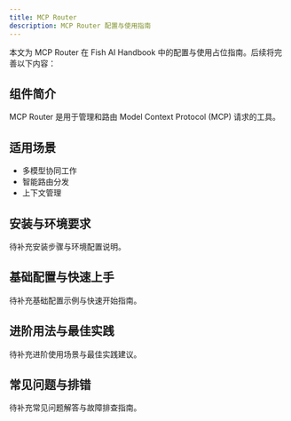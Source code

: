```yaml
---
title: MCP Router
description: MCP Router 配置与使用指南
---
```


本文为 MCP Router 在 Fish AI Handbook 中的配置与使用占位指南。后续将完善以下内容：

## 组件简介

MCP Router 是用于管理和路由 Model Context Protocol (MCP) 请求的工具。

## 适用场景

- 多模型协同工作
- 智能路由分发
- 上下文管理

## 安装与环境要求

待补充安装步骤与环境配置说明。

## 基础配置与快速上手

待补充基础配置示例与快速开始指南。

## 进阶用法与最佳实践

待补充进阶使用场景与最佳实践建议。

## 常见问题与排错

待补充常见问题解答与故障排查指南。
